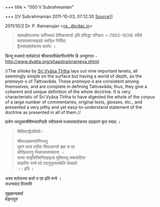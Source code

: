 +++
title = "000 V Subrahmanian"

+++
[[V Subrahmanian	2011-10-03, 07:12:30 [Source](https://groups.google.com/g/bvparishat/c/Xl0YIH5Y_wo)]]



  
  

2011/10/2 Dr. P. Ramanujan \<[ra...@cdac.in]()\>  

> महामहोपाध्यायाः कपिस्थलं देशिकाचार्याः इति प्रसिद्धाः पण्डिताः > (1855-1939) स्वीये मतत्रयसारसङ्ग्रहे भवद्भिः निर्दिष्ट  
> द्वैतसंग्रहश्लेकस्य कर्तारः ।  

  
किन्तु मध्वमते श्लोकोऽयं श्रीव्यासतीर्थप्रणीतत्वेनैव हि अभ्युपगतः -  
<http://www.dvaita.org/shaastra/prameya.shtml>  
  
//The *shloka* by [Sri Vyâsa Tîrtha](http://www.dvaita.org/scholars/VyaasaT.html) lays out nine important tenets, all seemingly simple on the surface but having a world of depth, as the *prameya*-s of Tattvavâda. These *prameya*-s are consistent among themselves, and are complete in defining Tattvavâda; thus, they give a coherent and unique definition of the whole doctrine. It is very characteristic of Sri Vyâsa Tîrtha to have digested the whole of the corpus of a large number of commentaries, original texts, glosses, etc., and presented a very pithy and yet easy-to-understand statement of the doctrine as presented in all of them.//  
  
प्रायेण भवदुक्तश्रीवैष्णवपण्डितैः स्वीयग्रन्थे मध्वमतश्लोकस्य उदाहरणं कृतं स्यात् ।  

>   
> विशिष्टाद्वैतविषये -  
>   
> श्रीमल्लक्ष्मणयोगिनस्तु  
> भुवनं सत्यं तदीशः श्रियःकान्तो ब्रह्म स एव  
> सोखिलतनुः भिन्नास्ततश्चेतनाः ।  
> सत्या संसृतिरीशनिग्रहकृता मुक्तिस्तु भक्त्यादिना  
> तत्प्राप्तिः परमे पदे तदनुभूत्याख्येति संचक्षते  
> ।। इति ।  

  
अस्य श्लोकस्य कर्ता त एव इति मन्ये ।  
सधन्यवादं विरमामि  
  
सुब्रह्मण्यशर्मा  
बेङ्गलूरु  

>   

  

